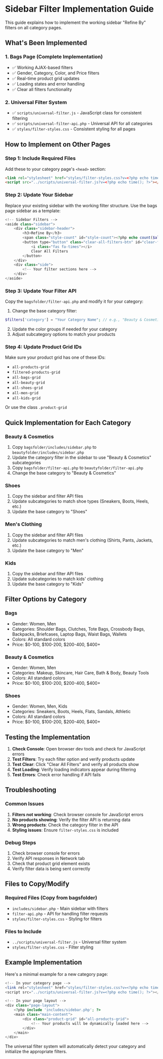 # Sidebar Filter Implementation Guide

This guide explains how to implement the working sidebar "Refine By" filters on all category pages.

## What's Been Implemented

### 1. Bags Page (Complete Implementation)
- ✅ Working AJAX-based filters
- ✅ Gender, Category, Color, and Price filters
- ✅ Real-time product grid updates
- ✅ Loading states and error handling
- ✅ Clear all filters functionality

### 2. Universal Filter System
- ✅ `scripts/universal-filter.js` - JavaScript class for consistent filtering
- ✅ `scripts/universal-filter-api.php` - Universal API for all categories
- ✅ `styles/filter-styles.css` - Consistent styling for all pages

## How to Implement on Other Pages

### Step 1: Include Required Files

Add these to your category page's `<head>` section:

```html
<link rel="stylesheet" href="styles/filter-styles.css?v=<?php echo time(); ?>">
<script src="../scripts/universal-filter.js?v=<?php echo time(); ?>"></script>
```

### Step 2: Update Your Sidebar

Replace your existing sidebar with the working filter structure. Use the bags page sidebar as a template:

```php
<!-- Sidebar Filters -->
<aside class="sidebar">
    <div class="sidebar-header">
        <h3>Refine By</h3>
        <span class="style-count" id="style-count"><?php echo count($allProducts); ?> Styles</span>
        <button type="button" class="clear-all-filters-btn" id="clear-filters" onclick="clearAllFilters()">
            <i class="fas fa-times"></i>
            Clear All Filters
        </button>
    </div>
    <div class="side">
        <!-- Your filter sections here -->
    </div>
</aside>
```

### Step 3: Update Your Filter API

Copy the `bagsfolder/filter-api.php` and modify it for your category:

1. Change the base category filter:
```php
$filters['category'] = "Your Category Name"; // e.g., "Beauty & Cosmetics", "Shoes", etc.
```

2. Update the color groups if needed for your category
3. Adjust subcategory options to match your products

### Step 4: Update Product Grid IDs

Make sure your product grid has one of these IDs:
- `all-products-grid`
- `filtered-products-grid`
- `all-bags-grid`
- `all-beauty-grid`
- `all-shoes-grid`
- `all-men-grid`
- `all-kids-grid`

Or use the class `.product-grid`

## Quick Implementation for Each Category

### Beauty & Cosmetics
1. Copy `bagsfolder/includes/sidebar.php` to `beautyfolder/includes/sidebar.php`
2. Update the category filter in the sidebar to use "Beauty & Cosmetics" subcategories
3. Copy `bagsfolder/filter-api.php` to `beautyfolder/filter-api.php`
4. Change the base category to "Beauty & Cosmetics"

### Shoes
1. Copy the sidebar and filter API files
2. Update subcategories to match shoe types (Sneakers, Boots, Heels, etc.)
3. Update the base category to "Shoes"

### Men's Clothing
1. Copy the sidebar and filter API files
2. Update subcategories to match men's clothing (Shirts, Pants, Jackets, etc.)
3. Update the base category to "Men"

### Kids
1. Copy the sidebar and filter API files
2. Update subcategories to match kids' clothing
3. Update the base category to "Kids"

## Filter Options by Category

### Bags
- Gender: Women, Men
- Categories: Shoulder Bags, Clutches, Tote Bags, Crossbody Bags, Backpacks, Briefcases, Laptop Bags, Waist Bags, Wallets
- Colors: All standard colors
- Price: $0-100, $100-200, $200-400, $400+

### Beauty & Cosmetics
- Gender: Women, Men
- Categories: Makeup, Skincare, Hair Care, Bath & Body, Beauty Tools
- Colors: All standard colors
- Price: $0-100, $100-200, $200-400, $400+

### Shoes
- Gender: Women, Men, Kids
- Categories: Sneakers, Boots, Heels, Flats, Sandals, Athletic
- Colors: All standard colors
- Price: $0-100, $100-200, $200-400, $400+

## Testing the Implementation

1. **Check Console**: Open browser dev tools and check for JavaScript errors
2. **Test Filters**: Try each filter option and verify products update
3. **Test Clear**: Click "Clear All Filters" and verify all products show
4. **Test Loading**: Verify loading indicators appear during filtering
5. **Test Errors**: Check error handling if API fails

## Troubleshooting

### Common Issues

1. **Filters not working**: Check browser console for JavaScript errors
2. **No products showing**: Verify the filter API is returning data
3. **Wrong products**: Check the category filter in the API
4. **Styling issues**: Ensure `filter-styles.css` is included

### Debug Steps

1. Check browser console for errors
2. Verify API responses in Network tab
3. Check that product grid element exists
4. Verify filter data is being sent correctly

## Files to Copy/Modify

### Required Files (Copy from bagsfolder)
- `includes/sidebar.php` - Main sidebar with filters
- `filter-api.php` - API for handling filter requests
- `styles/filter-styles.css` - Styling for filters

### Files to Include
- `../scripts/universal-filter.js` - Universal filter system
- `styles/filter-styles.css` - Filter styling

## Example Implementation

Here's a minimal example for a new category page:

```php
<!-- In your category page -->
<link rel="stylesheet" href="styles/filter-styles.css?v=<?php echo time(); ?>">
<script src="../scripts/universal-filter.js?v=<?php echo time(); ?>"></script>

<!-- In your page layout -->
<div class="page-layout">
    <?php include 'includes/sidebar.php'; ?>
    <main class="main-content">
        <div class="product-grid" id="all-products-grid">
            <!-- Your products will be dynamically loaded here -->
        </div>
    </main>
</div>
```

The universal filter system will automatically detect your category and initialize the appropriate filters.

